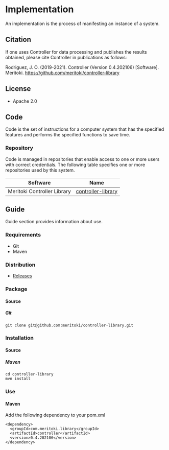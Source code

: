 # Implementation
An implementation is the process of manifesting an instance of a system.
## Citation
If one uses Controller for data processing and publishes the results obtained, please cite Controller in publications as follows:

Rodriguez, J. O. (2019-2021). Controller (Version 0.4.202106) [Software]. Meritoki.
https://github.com/meritoki/controller-library

## License
* Apache 2.0

## Code
Code is the set of instructions for a computer system that has the specified features and performs the specified functions to save time.

### Repository
Code is managed in repositories that enable access to one or more users with correct credentials. The following table specifies one or more repositories used by this system.

| Software | Name |
| ----------- | ----------- |
| Meritoki Controller Library | [controller-library](https://github.com/meritoki/controller-library) |

## Guide
Guide section provides information about use.

### Requirements
* Git
* Maven

### Distribution
* [Releases](https://github.com/meritoki/controller-library)

### Package
#### Source
##### Git
```
git clone git@github.com:meritoki/controller-library.git
```

### Installation
#### Source
##### Maven
```
cd controller-library
mvn install
```

### Use
#### Maven
Add the following dependency to your pom.xml
```
<dependency>
  <groupId>com.meritoki.library</groupId>
  <artifactId>controller</artifactId>
  <version>0.4.202106</version>
</dependency>

```
